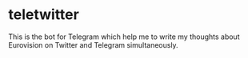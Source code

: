 # teletwitter

This is the bot for Telegram which help me to write my thoughts about Eurovision on Twitter and Telegram simultaneously.
